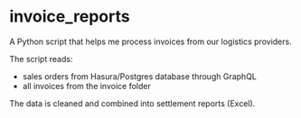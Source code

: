 # invoice_reports

A Python script that helps me process invoices from our logistics providers.

The script reads:

- sales orders from Hasura/Postgres database through GraphQL
- all invoices from the invoice folder

The data is cleaned and combined into settlement reports (Excel).
